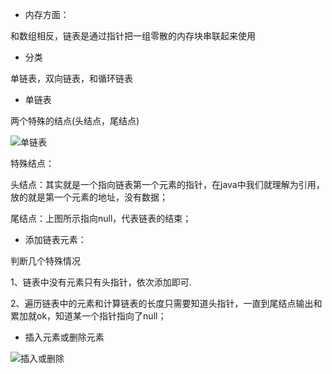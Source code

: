 - 内存方面：

和数组相反，链表是通过指针把一组零散的内存块串联起来使用

- 分类

单链表，双向链表，和循环链表


- 单链表

两个特殊的结点(头结点，尾结点)

![单链表](/leetcode/blob/master/src/main/java/LinkedListDemo/pic/single.jpg)

特殊结点：

头结点：其实就是一个指向链表第一个元素的指针，在java中我们就理解为引用，放的就是第一个元素的地址，没有数据；

尾结点：上图所示指向null，代表链表的结束；


- 添加链表元素：

判断几个特殊情况

1、链表中没有元素只有头指针，依次添加即可.

2、遍历链表中的元素和计算链表的长度只需要知道头指针，一直到尾结点输出和累加就ok，知道某一个指针指向了null；


- 插入元素或删除元素

![插入或删除](/leetcode/blob/master/src/main/java/LinkedListDemo/pic/insertOrdelete.jpg)




